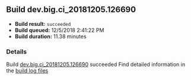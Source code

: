 ## Build dev.big.ci_20181205.126690
- **Build result:** `succeeded`
- **Build queued:** 12/5/2018 2:41:22 PM
- **Build duration:** 11.38 minutes
### Details
Build [dev.big.ci_20181205.126690](https://winappstudio.visualstudio.com/web/build.aspx?pcguid=a4ef43be-68ce-4195-a619-079b4d9834c2&builduri=vstfs%3a%2f%2f%2fBuild%2fBuild%2f26690) succeeded
Find detailed information in the [build log files](https://uwpctdiags.blob.core.windows.net/buildlogs/dev.big.ci_20181205.126690_logs.zip)
